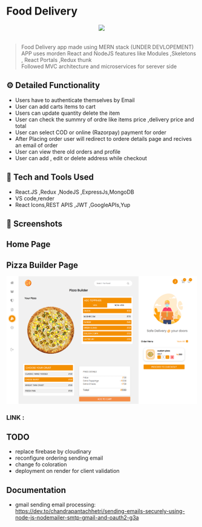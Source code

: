 # Food Delivery

<div align="center">
  <img width="200px" src="https://cdn-icons-png.flaticon.com/512/4039/4039232.png"/>
</div>
<br>

> Food Delivery app made using MERN stack (UNDER DEVLOPEMENT) <br>
> APP uses morden React and NodeJS features like Modules ,Skeletons , React Portals ,Redux thunk<br>
> Followed MVC architecture and microservices for serever side

## ⚙️ Detailed Functionality

- Users have to authenticate themselves by Email
- User can add carts items to cart
- Users can update quantity delete the item
- User can check the summry of ordre like items price ,delivery price and total
- User can select COD or online (Razorpay) payment for order
- After Placing order user will redirect to ordere details page and recives an email of order
- User can view there old orders and profile
- User can add , edit or delete address while checkout

## 🚀 Tech and Tools Used

- React.JS ,Redux ,NodeJS ,ExpressJs,MongoDB
- VS code,render
- React Icons,REST APIS ,JWT ,GoogleAPIs,Yup

## 📸 Screenshots

## Home Page

## Pizza Builder Page

<img src="./custom-pizza.png" width='800' height='auto'>
<br>

### LINK :

## TODO

- replace firebase by cloudinary
- reconfigure ordering sending email
- change fo coloration
- deployment on render for client validation

## Documentation

- gmail sending email processing: https://dev.to/chandrapantachhetri/sending-emails-securely-using-node-js-nodemailer-smtp-gmail-and-oauth2-g3a
